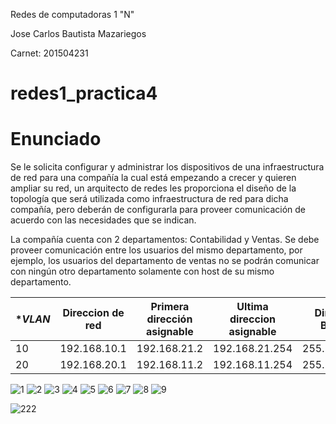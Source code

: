 Redes de computadoras 1 "N"

Jose Carlos Bautista Mazariegos

Carnet: 201504231


# redes1_practica4

# **Enunciado**
Se le solicita configurar y administrar los dispositivos de una infraestructura de red para
una compañía la cual está empezando a crecer y quieren ampliar su red, un arquitecto
de redes les proporciona el diseño de la topología que será utilizada como
infraestructura de red para dicha compañía, pero deberán de configurarla para proveer
comunicación de acuerdo con las necesidades que se indican.

La compañía cuenta con 2 departamentos: Contabilidad y Ventas. Se debe proveer
comunicación entre los usuarios del mismo departamento, por ejemplo, los usuarios del
departamento de ventas no se podrán comunicar con ningún otro departamento
solamente con host de su mismo departamento. 


| **VLAN* | **Direccion de red** | **Primera dirección asignable** | **Ultima direccion asignable**|**Dirección de Breadcast** |
| --------|  --------------------| ------------------------------ | --------------------------     |---------------------------|
| 10      | 192.168.10.1         | 192.168.21.2                   | 192.168.21.254                 | 255.255.255.255           |
| 20      | 192.168.20.1         | 192.168.11.2                   | 192.168.11.254                 | 255.255.255.255           |


![1](https://user-images.githubusercontent.com/8570475/96743467-44bedc80-1381-11eb-9cea-f1bab1f41969.png)
![2](https://user-images.githubusercontent.com/8570475/96743519-530cf880-1381-11eb-8468-ecea4bbae302.png)
![3](https://user-images.githubusercontent.com/8570475/96743552-5b653380-1381-11eb-9379-dfb5441f983f.png)
![4](https://user-images.githubusercontent.com/8570475/96743594-661fc880-1381-11eb-9808-9e684cbdd674.png)
![5](https://user-images.githubusercontent.com/8570475/96743655-7768d500-1381-11eb-916f-a15c5abf2322.png)
![6](https://user-images.githubusercontent.com/8570475/96743698-7fc11000-1381-11eb-9cbd-391a43e2440a.png)
![7](https://user-images.githubusercontent.com/8570475/96743758-8e0f2c00-1381-11eb-9f0f-f0131af0d951.png)
![8](https://user-images.githubusercontent.com/8570475/96743803-98312a80-1381-11eb-8e57-f4d3209fe2f4.png)
![9](https://user-images.githubusercontent.com/8570475/96743859-a8490a00-1381-11eb-855c-103f3ba5dfdc.png)


![222](https://user-images.githubusercontent.com/8570475/96743313-180ac500-1381-11eb-86fd-a5fffe0e422a.png)
